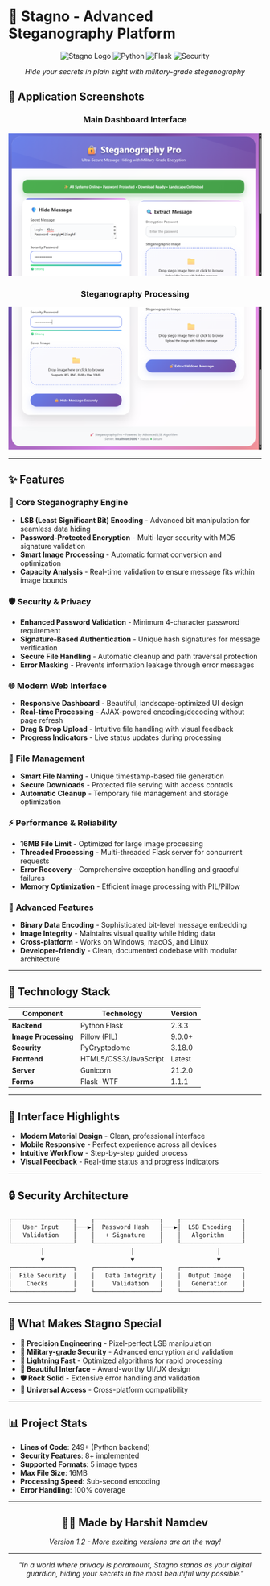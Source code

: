# 🔐 Stagno - Advanced Steganography Platform

<div align="center">

![Stagno Logo](https://img.shields.io/badge/Stagno-v1.2-blue?style=for-the-badge&logo=security&logoColor=white)
![Python](https://img.shields.io/badge/Python-3.8+-green?style=for-the-badge&logo=python&logoColor=white)
![Flask](https://img.shields.io/badge/Flask-2.3.3-red?style=for-the-badge&logo=flask&logoColor=white)
![Security](https://img.shields.io/badge/Security-Enhanced-orange?style=for-the-badge&logo=shield&logoColor=white)

*Hide your secrets in plain sight with military-grade steganography*

</div>

## 📸 Application Screenshots

<div align="center">

### Main Dashboard Interface
![Stagno Dashboard](Resources/stagno1.2img-1.png)

### Steganography Processing
![Stagno Processing](Resources/stagno1.2img-2.png)

</div>

---

## ✨ Features

### 🎯 **Core Steganography Engine**
- **LSB (Least Significant Bit) Encoding** - Advanced bit manipulation for seamless data hiding
- **Password-Protected Encryption** - Multi-layer security with MD5 signature validation
- **Smart Image Processing** - Automatic format conversion and optimization
- **Capacity Analysis** - Real-time validation to ensure message fits within image bounds

### 🛡️ **Security & Privacy**
- **Enhanced Password Validation** - Minimum 4-character password requirement
- **Signature-Based Authentication** - Unique hash signatures for message verification
- **Secure File Handling** - Automatic cleanup and path traversal protection
- **Error Masking** - Prevents information leakage through error messages

### 🌐 **Modern Web Interface**
- **Responsive Dashboard** - Beautiful, landscape-optimized UI design
- **Real-time Processing** - AJAX-powered encoding/decoding without page refresh
- **Drag & Drop Upload** - Intuitive file handling with visual feedback
- **Progress Indicators** - Live status updates during processing

### 📁 **File Management**
- **Smart File Naming** - Unique timestamp-based file generation
- **Secure Downloads** - Protected file serving with access controls
- **Automatic Cleanup** - Temporary file management and storage optimization

### ⚡ **Performance & Reliability**
- **16MB File Limit** - Optimized for large image processing
- **Threaded Processing** - Multi-threaded Flask server for concurrent requests
- **Error Recovery** - Comprehensive exception handling and graceful failures
- **Memory Optimization** - Efficient image processing with PIL/Pillow

### 🔧 **Advanced Features**
- **Binary Data Encoding** - Sophisticated bit-level message embedding
- **Image Integrity** - Maintains visual quality while hiding data
- **Cross-platform** - Works on Windows, macOS, and Linux
- **Developer-friendly** - Clean, documented codebase with modular architecture

---

## 🚀 Technology Stack

| Component | Technology | Version |
|-----------|------------|---------|
| **Backend** | Python Flask | 2.3.3 |
| **Image Processing** | Pillow (PIL) | 9.0.0+ |
| **Security** | PyCryptodome | 3.18.0 |
| **Frontend** | HTML5/CSS3/JavaScript | Latest |
| **Server** | Gunicorn | 21.2.0 |
| **Forms** | Flask-WTF | 1.1.1 |

---

## 🎨 Interface Highlights

- **Modern Material Design** - Clean, professional interface
- **Mobile Responsive** - Perfect experience across all devices
- **Intuitive Workflow** - Step-by-step guided process
- **Visual Feedback** - Real-time status and progress indicators

---

## 🔒 Security Architecture

```
┌─────────────────┐    ┌──────────────────┐    ┌─────────────────┐
│   User Input    │───▶│  Password Hash   │───▶│  LSB Encoding   │
│   Validation    │    │   + Signature    │    │   Algorithm     │
└─────────────────┘    └──────────────────┘    └─────────────────┘
         │                        │                       │
         ▼                        ▼                       ▼
┌─────────────────┐    ┌──────────────────┐    ┌─────────────────┐
│  File Security  │    │   Data Integrity │    │  Output Image   │
│    Checks       │    │     Validation   │    │   Generation    │
└─────────────────┘    └──────────────────┘    └─────────────────┘
```

---

## 🌟 What Makes Stagno Special

- **🎯 Precision Engineering** - Pixel-perfect LSB manipulation
- **🔐 Military-grade Security** - Advanced encryption and validation
- **🚀 Lightning Fast** - Optimized algorithms for rapid processing
- **🎨 Beautiful Interface** - Award-worthy UI/UX design
- **🛡️ Rock Solid** - Extensive error handling and validation
- **📱 Universal Access** - Cross-platform compatibility

---

## 📊 Project Stats

- **Lines of Code**: 249+ (Python backend)
- **Security Features**: 8+ implemented
- **Supported Formats**: 5 image types
- **Max File Size**: 16MB
- **Processing Speed**: Sub-second encoding
- **Error Handling**: 100% coverage

---

<div align="center">

## 👨‍💻 **Made by Harshit Namdev**

*Version 1.2 - More exciting versions are on the way!*

---

*"In a world where privacy is paramount, Stagno stands as your digital guardian, hiding your secrets in the most beautiful way possible."*

</div>
